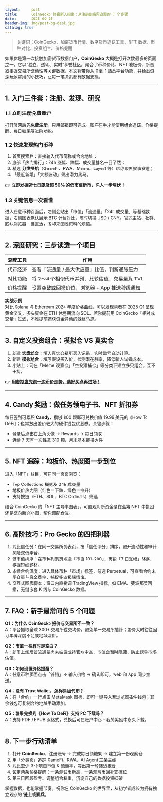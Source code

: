 ```yaml
---
layout:     post
title:      CoinGecko 终极新人指南：从注册到高阶追踪的 7 个步骤
date:       2025-09-05
header-img: img/post-bg-desk.jpg
catalog: true
---
```


> 关键词：CoinGecko、加密货币行情、数字货币追踪工具、NFT 数据、币种对比、投资组合、价格提醒

如果你是第一次接触加密货币数据门户，**CoinGecko** 大概是打开次数最多的页面之一。它以“独立、透明、实时”享誉社区，聚合了币种价格、NFT 地板价、新晋叙事及交易所流动性等关键数据。本文将带你从 0 到 1 熟悉平台功能，并给出资深玩家常用的小技巧，让每一笔决策都有数据支撑。

---

## 1. 入门三件套：注册、发现、研究

### 1.1 立刻注册免费账户
打开官网后先**免费注册**，只用邮箱即可完成。账户在手才能使用组合追踪、价格提醒、每日糖果等进阶功能。

### 1.2 快速发现热门币种
1. 首页搜索栏：直接输入代币简称或合约地址；  
2. 底部「热门排行」：24h 涨幅、跌幅、成交量排名一目了然；  
3. 精选 **分类导航**（GameFi、RWA、Meme、Layer1 等）帮你聚焦叙事赛道；  
4. 「最近新增」「大额波动」筛出潜力黑马。  

👉 [**立即发掘近七日飙涨超 50% 的低市值新币，先人一步埋伏！**](https://okxdog.com/)

### 1.3 关键信息一次看懂
进入任意币种页面后，左侧会贴出「市值」「流通量」「24h 成交量」等基础数据，右侧图表默认展示 BTC 计价对比，随时切换 USD / CNY。官方主站、社群、区块浏览器一键直达，省却来回找资料的烦恼。

---

## 2. 深度研究：三步读透一个项目

| 深度工具 | 作用 |
|---|---|
| 代币经济 | 查看「流通量 / 最大供应量」比值，判断通胀压力 |
| 对比功能 | 将 2～4 个相似代币并列，比较估值、交易量及 TVL |
| 价格提醒 | 设置突破或回撤价位，浏览器 + App 推送秒级通知 |

**实战示例**  
对比 Solana 与 Ethereum 2024 年度价格曲线，可以发现两者在 2025 Q1 呈现黄金交叉，多头资金在 ETH 休整期流向 SOL。若你提前用 CoinGecko「相对成交量」过滤，不难提前捕获资金异动的蛛丝马迹。

---

## 3. 自定义投资组合：模拟仓 VS 真实仓

1. 新建 **实盘组合**：填入真实交易所买入记录，实时盈亏自动计算。  
2. 新建 **模拟组合**：填写假设买入价，检测潜在胜率，降低新人试错成本。  
3. 小贴士：可在「Meme 观察仓」「空投猎捕仓」等分类下建立多只组合，互不干扰。  

👉 [**用虚拟盘先跑一边币价走势，选好买点再进场！**](https://okxdog.com/)

---

## 4. Candy 奖励：做任务领电子书、NFT 折扣券

每日签到可累积 **Candy**，攒够 800 颗即可兑换价值 19.99 美元的《How To DeFi》；也常放出差价较大的硬件钱包优惠券。关键步骤：

- 登录后点击右上角头像 → Rewards → 每日领取  
- 连续 7 天可一次性拿 310 颗，月末基本能换大件

---

## 5. NFT 追踪：地板价、热度图一步到位

进入「NFT」栏目，可在同一页面浏览：  
- Top Collections 概览及 24h 成交量  
- 地板价热力图（红色＝下跌、绿色＝拉升）  
- 支持按链（ETH、SOL、BTC Ordinals）筛选  

结合 CoinGecko 的「NFT 主导率图表」，可直观判断资金是在蓝筹 NFT 中抱团还是流向新兴小图，帮你调配仓位。

---

## 6. 高阶技巧：Pro Gecko 的四把利器

1. 对比信任分：在同一交易所列表页，按「信任评分」排序，避开流动性和审计风险双低平台。  
2. 低市值排序：在币种列表页点选「市值 101–200」，再按「7 日涨幅」降序，挖掘短线题材。  
3. 永续合约深度：进入具体币种「市场」标签，勾选 Perpetual，可查看合约未平仓量与资金费率，捕捉多空极端情绪。  
4. 交互式图表脚本：窗口内直接调 TradingView 指标，如 EMA、斐波那契回撤，无缝嵌套 K 线与 CoinGecko 数据。

---

## 7. FAQ：新手最常问的 5 个问题

**Q1：为什么 CoinGecko 报价与交易所不一致？**  
A：平台抓取全球 300+ 交易所成交均价，避免单一交易所插针；差价大时往往因订单簿深度不足或地域溢价。

**Q2：市值一栏有时是空白？**  
A：新币上线后若流通量尚未披露或待官方审查，市值会暂时隐藏，防止误导市场估值。

**Q3：如何设置价格提醒？**  
A：任意币种页面点击「铃铛」→ 输入价格 → 确认即可，web 和 App 同步推送。

**Q4：没有 Trust Wallet，怎样添加代币？**  
A：在「合约」一行点击 MetaMask 图标，即可一键导入至浏览器插件钱包；其余钱包可复制合约地址手动添加。

**Q5：糖果兑换的《How To DeFi》支持 PC 下载吗？**  
A：支持 PDF / EPUB 双格式，兑换后可在账户中心 – 我的奖励中永久下载。

---

## 8. 下一步行动清单

1. 打开 **CoinGecko**，注册账号 → 完成每日领糖果 → 建立第一份观察仓  
2. 用「分类页」追踪 GameFi、RWA、AI Agent 三条主线  
3. 对比至少 3 个项目市值 & 流通率，写出第一轮筛选报告  
4. 设定两条价格提醒：一条测试币新高，一条观察币回补支撑位  
5. 第三日回顾盈亏、调整组合权重，沉淀自己的数据投资框架

掌握数据，也能掌握节奏。祝你在 CoinGecko 的世界里，从初学者成长为拥有独立观点的 **链上侦察兵**。